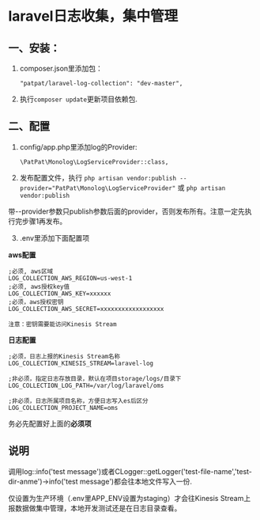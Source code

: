# laravel日志收集，集中管理

## 一、安装：

1. composer.json里添加包：

    `"patpat/laravel-log-collection": "dev-master",`
      
2. 执行`composer update`更新项目依赖包.

## 二、配置

1. config/app.php里添加log的Provider: 

    `\PatPat\Monolog\LogServiceProvider::class,`
    
2. 发布配置文件，执行
`php artisan vendor:publish --provider="PatPat\Monolog\LogServiceProvider"`
或
`php artisan vendor:publish`

带--provider参数只publish参数后面的provider，否则发布所有。注意一定先执行完步骤1再发布。

3. .env里添加下面配置项

  **aws配置**

    ;必须, aws区域
    LOG_COLLECTION_AWS_REGION=us-west-1
    ;必须, aws授权key值
    LOG_COLLECTION_AWS_KEY=xxxxxx
    ;必须，aws授权密钥
    LOG_COLLECTION_AWS_SECRET=xxxxxxxxxxxxxxxxxx

    注意：密钥需要能访问Kinesis Stream

   **日志配置**
    
    ;必须，日志上报的Kinesis Stream名称
    LOG_COLLECTION_KINESIS_STREAM=laravel-log
    
    ;非必须，指定日志存放目录，默认在项目storage/logs/目录下
    LOG_COLLECTION_LOG_PATH=/var/log/laravel/oms
    
    ;非必须，日志所属项目名称，方便日志写入es后区分
    LOG_COLLECTION_PROJECT_NAME=oms
    
务必先配置好上面的**必须项**
  
## 说明

调用log::info('test message')或者CLogger::getLogger('test-file-name','test-dir-anme')->info('test message')都会往本地文件写入一份.

仅设置为生产环境（.env里APP_ENV设置为staging）才会往Kinesis Stream上报数据做集中管理，本地开发测试还是在日志目录查看。


